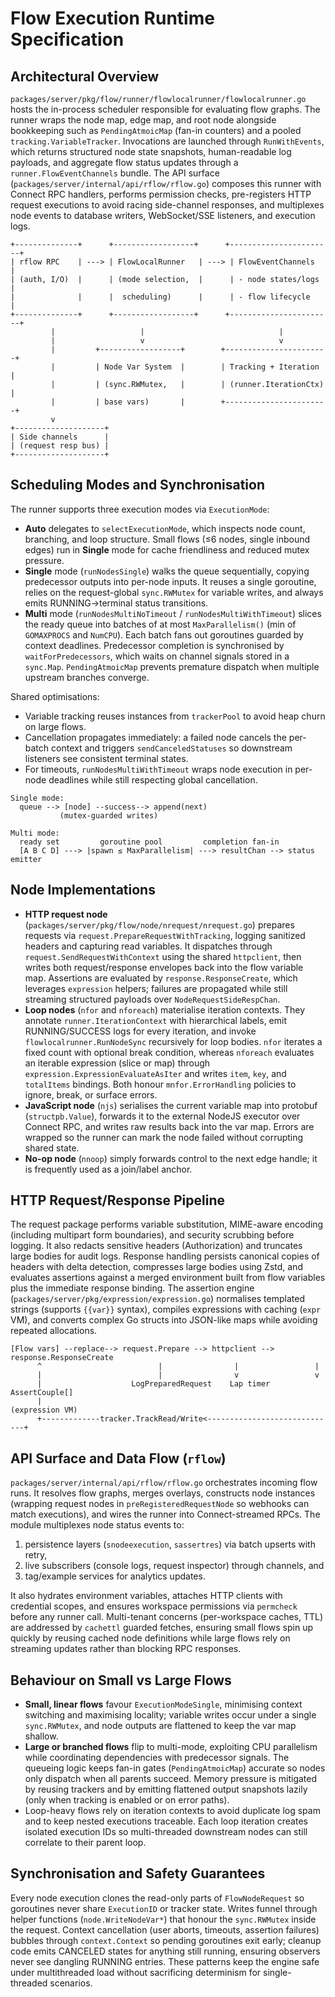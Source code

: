 # Flow Execution Runtime Specification

## Architectural Overview
`packages/server/pkg/flow/runner/flowlocalrunner/flowlocalrunner.go` hosts the in-process scheduler responsible for evaluating flow graphs. The runner wraps the node map, edge map, and root node alongside bookkeeping such as `PendingAtmoicMap` (fan-in counters) and a pooled `tracking.VariableTracker`. Invocations are launched through `RunWithEvents`, which returns structured node state snapshots, human-readable log payloads, and aggregate flow status updates through a `runner.FlowEventChannels` bundle. The API surface (`packages/server/internal/api/rflow/rflow.go`) composes this runner with Connect RPC handlers, performs permission checks, pre-registers HTTP request executions to avoid racing side-channel responses, and multiplexes node events to database writers, WebSocket/SSE listeners, and execution logs.

```
+--------------+      +------------------+      +-----------------------+
| rflow RPC    | ---> | FlowLocalRunner   | ---> | FlowEventChannels      |
| (auth, I/O)  |      | (mode selection,  |      | - node states/logs     |
|              |      |  scheduling)      |      | - flow lifecycle       |
+--------------+      +------------------+      +-----------------------+
         |                   |                              |
         |                   v                              v
         |         +------------------+        +-----------------------+
         |         | Node Var System  |        | Tracking + Iteration  |
         |         | (sync.RWMutex,   |        | (runner.IterationCtx) |
         |         | base vars)       |        +-----------------------+
         v
+--------------------+
| Side channels      |
| (request resp bus) |
+--------------------+
```

## Scheduling Modes and Synchronisation
The runner supports three execution modes via `ExecutionMode`:
- **Auto** delegates to `selectExecutionMode`, which inspects node count, branching, and loop structure. Small flows (≤6 nodes, single inbound edges) run in **Single** mode for cache friendliness and reduced mutex pressure.
- **Single** mode (`runNodesSingle`) walks the queue sequentially, copying predecessor outputs into per-node inputs. It reuses a single goroutine, relies on the request-global `sync.RWMutex` for variable writes, and always emits RUNNING→terminal status transitions.
- **Multi** mode (`runNodesMultiNoTimeout` / `runNodesMultiWithTimeout`) slices the ready queue into batches of at most `MaxParallelism()` (min of `GOMAXPROCS` and `NumCPU`). Each batch fans out goroutines guarded by context deadlines. Predecessor completion is synchronised by `waitForPredecessors`, which waits on channel signals stored in a `sync.Map`. `PendingAtmoicMap` prevents premature dispatch when multiple upstream branches converge.

Shared optimisations:
- Variable tracking reuses instances from `trackerPool` to avoid heap churn on large flows.
- Cancellation propagates immediately: a failed node cancels the per-batch context and triggers `sendCanceledStatuses` so downstream listeners see consistent terminal states.
- For timeouts, `runNodesMultiWithTimeout` wraps node execution in per-node deadlines while still respecting global cancellation.

```
Single mode:
  queue --> [node] --success--> append(next)
           (mutex-guarded writes)

Multi mode:
  ready set         goroutine pool         completion fan-in
  [A B C D] ---> |spawn ≤ MaxParallelism| ---> resultChan --> status emitter
```

## Node Implementations
- **HTTP request node** (`packages/server/pkg/flow/node/nrequest/nrequest.go`) prepares requests via `request.PrepareRequestWithTracking`, logging sanitized headers and capturing read variables. It dispatches through `request.SendRequestWithContext` using the shared `httpclient`, then writes both request/response envelopes back into the flow variable map. Assertions are evaluated by `response.ResponseCreate`, which leverages `expression` helpers; failures are propagated while still streaming structured payloads over `NodeRequestSideRespChan`.
- **Loop nodes** (`nfor` and `nforeach`) materialise iteration contexts. They annotate `runner.IterationContext` with hierarchical labels, emit RUNNING/SUCCESS logs for every iteration, and invoke `flowlocalrunner.RunNodeSync` recursively for loop bodies. `nfor` iterates a fixed count with optional break condition, whereas `nforeach` evaluates an iterable expression (slice or map) through `expression.ExpressionEvaluateAsIter` and writes `item`, `key`, and `totalItems` bindings. Both honour `mnfor.ErrorHandling` policies to ignore, break, or surface errors.
- **JavaScript node** (`njs`) serialises the current variable map into protobuf (`structpb.Value`), forwards it to the external NodeJS executor over Connect RPC, and writes raw results back into the var map. Errors are wrapped so the runner can mark the node failed without corrupting shared state.
- **No-op node** (`nnoop`) simply forwards control to the next edge handle; it is frequently used as a join/label anchor.

## HTTP Request/Response Pipeline
The request package performs variable substitution, MIME-aware encoding (including multipart form boundaries), and security scrubbing before logging. It also redacts sensitive headers (Authorization) and truncates large bodies for audit logs. Response handling persists canonical copies of headers with delta detection, compresses large bodies using Zstd, and evaluates assertions against a merged environment built from flow variables plus the immediate response binding. The assertion engine (`packages/server/pkg/expression/expression.go`) normalises templated strings (supports `{{var}}` syntax), compiles expressions with caching (`expr` VM), and converts complex Go structs into JSON-like maps while avoiding repeated allocations.

```
[Flow vars] --replace--> request.Prepare --> httpclient --> response.ResponseCreate
      ^                          |                |                 |
      |                          |                v                 v
      |                    LogPreparedRequest    Lap timer      AssertCouple[]
      |                                                         (expression VM)
      +-------------tracker.TrackRead/Write<-----------------------------+
```

## API Surface and Data Flow (`rflow`)
`packages/server/internal/api/rflow/rflow.go` orchestrates incoming flow runs. It resolves flow graphs, merges overlays, constructs node instances (wrapping request nodes in `preRegisteredRequestNode` so webhooks can match executions), and wires the runner into Connect-streamed RPCs. The module multiplexes node status events to:
1. persistence layers (`snodeexecution`, `sassertres`) via batch upserts with retry,
2. live subscribers (console logs, request inspector) through channels, and
3. tag/example services for analytics updates.

It also hydrates environment variables, attaches HTTP clients with credential scopes, and ensures workspace permissions via `permcheck` before any runner call. Multi-tenant concerns (per-workspace caches, TTL) are addressed by `cachettl` guarded fetches, ensuring small flows spin up quickly by reusing cached node definitions while large flows rely on streaming updates rather than blocking RPC responses.

## Behaviour on Small vs Large Flows
- **Small, linear flows** favour `ExecutionModeSingle`, minimising context switching and maximising locality; variable writes occur under a single `sync.RWMutex`, and node outputs are flattened to keep the var map shallow.
- **Large or branched flows** flip to multi-mode, exploiting CPU parallelism while coordinating dependencies with predecessor signals. The queueing logic keeps fan-in gates (`PendingAtmoicMap`) accurate so nodes only dispatch when all parents succeed. Memory pressure is mitigated by reusing trackers and by emitting flattened output snapshots lazily (only when tracking is enabled or on error paths).
- Loop-heavy flows rely on iteration contexts to avoid duplicate log spam and to keep nested executions traceable. Each loop iteration creates isolated execution IDs so multi-threaded downstream nodes can still correlate to their parent loop.

## Synchronisation and Safety Guarantees
Every node execution clones the read-only parts of `FlowNodeRequest` so goroutines never share `ExecutionID` or tracker state. Writes funnel through helper functions (`node.WriteNodeVar*`) that honour the `sync.RWMutex` inside the request. Context cancellation (user aborts, timeouts, assertion failures) bubbles through `context.Context` so pending goroutines exit early; cleanup code emits CANCELED states for anything still running, ensuring observers never see dangling RUNNING entries. These patterns keep the engine safe under multithreaded load without sacrificing determinism for single-threaded scenarios.
